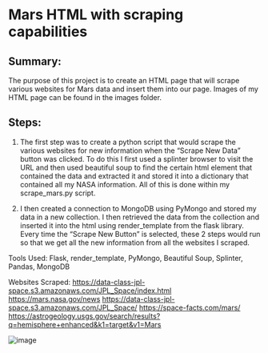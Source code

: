 # Mars HTML with scraping capabilities

## Summary: 
   The purpose of this project is to create an HTML page that will scrape various websites for Mars data and insert them into our page. Images of my HTML page can be found in the    images folder. 
## Steps: 
   1)	The first step was to create a python script that would scrape the various websites for new information when the “Scrape New Data” button was clicked. To do this I first           used a splinter browser to visit the URL and then used beautiful soup to find the certain html element that contained the data and extracted it and stored it into a               dictionary that contained all my NASA information.  All of this is done within my scrape_mars.py script.

   2)	I then created a connection to MongoDB using PyMongo and stored my data in a new collection. I then retrieved the data from the collection and inserted it into the html           using render_template from the flask library. Every time the “Scrape New Button” is selected, these 2 steps would run so that we get all the new information from all the            websites I scraped. 

Tools Used: Flask, render_template, PyMongo, Beautiful Soup, Splinter, Pandas, MongoDB

Websites Scraped:
    https://data-class-jpl-space.s3.amazonaws.com/JPL_Space/index.html
    https://mars.nasa.gov/news
    https://data-class-jpl-space.s3.amazonaws.com/JPL_Space/
    https://space-facts.com/mars/
    https://astrogeology.usgs.gov/search/results?q=hemisphere+enhanced&k1=target&v1=Mars
    
   ![image](https://user-images.githubusercontent.com/63375741/114313466-a3f5e200-9ac4-11eb-8e65-a0a8e20d99f1.png)

 


